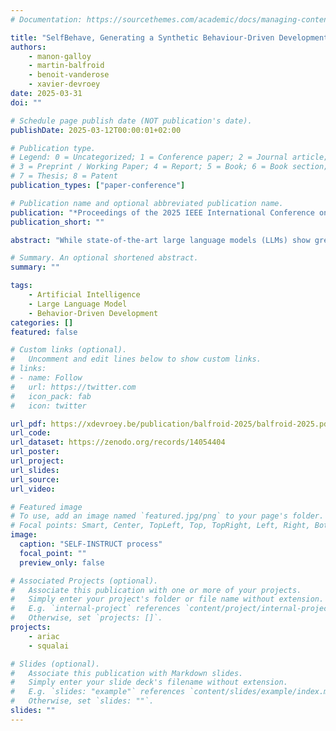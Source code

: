 ```yaml
---
# Documentation: https://sourcethemes.com/academic/docs/managing-content/

title: "SelfBehave, Generating a Synthetic Behaviour-Driven Development Dataset Using SELF-INSTRUCT"
authors: 
    - manon-galloy
    - martin-balfroid
    - benoit-vanderose
    - xavier-devroey
date: 2025-03-31
doi: ""

# Schedule page publish date (NOT publication's date).
publishDate: 2025-03-12T00:00:01+02:00

# Publication type.
# Legend: 0 = Uncategorized; 1 = Conference paper; 2 = Journal article;
# 3 = Preprint / Working Paper; 4 = Report; 5 = Book; 6 = Book section;
# 7 = Thesis; 8 = Patent
publication_types: ["paper-conference"]

# Publication name and optional abbreviated publication name.
publication: "*Proceedings of the 2025 IEEE International Conference on Software Testing, Verification and Validation Workshops (ICSTW)*"
publication_short: ""

abstract: "While state-of-the-art large language models (LLMs) show great potential for automating various Behavioral-Driven Development (BDD) related tasks, such as test generation, smaller models depend on high-quality data, which are challenging to find in sufficient quantity. To address this challenge, we adapt the SELF-INSTRUCT method to generate a large synthetic dataset from a small set of human-written high-quality scenarios. We evaluate the impact of the initial seeded scenarios’ quality on the generated scenarios by generating two synthetic datasets: one from 175 high-quality seeds and one from 175 seeds that did not meet all quality criteria. We performed a qualitative analysis using state-of-the-art quality criteria and found that the quality of seeds does not significantly influence the generation of complete and essential scenarios. However, it impacts the scenarios’ capability to focus on a single action and outcome and their compliance with Gherkin syntactic rules. During our evaluation, we also found that while raters agreed on whether a scenario was of high quality or not, they often disagreed on individual criteria, indicating a need for quality criteria easier to apply in practice."

# Summary. An optional shortened abstract.
summary: ""

tags: 
    - Artificial Intelligence
    - Large Language Model
    - Behavior-Driven Development 
categories: []
featured: false

# Custom links (optional).
#   Uncomment and edit lines below to show custom links.
# links:
# - name: Follow
#   url: https://twitter.com
#   icon_pack: fab
#   icon: twitter

url_pdf: https://xdevroey.be/publication/balfroid-2025/balfroid-2025.pdf
url_code:
url_dataset: https://zenodo.org/records/14054404
url_poster:
url_project:
url_slides:
url_source:
url_video:

# Featured image
# To use, add an image named `featured.jpg/png` to your page's folder. 
# Focal points: Smart, Center, TopLeft, Top, TopRight, Left, Right, BottomLeft, Bottom, BottomRight.
image:
  caption: "SELF-INSTRUCT process"
  focal_point: ""
  preview_only: false

# Associated Projects (optional).
#   Associate this publication with one or more of your projects.
#   Simply enter your project's folder or file name without extension.
#   E.g. `internal-project` references `content/project/internal-project/index.md`.
#   Otherwise, set `projects: []`.
projects:
    - ariac
    - squalai

# Slides (optional).
#   Associate this publication with Markdown slides.
#   Simply enter your slide deck's filename without extension.
#   E.g. `slides: "example"` references `content/slides/example/index.md`.
#   Otherwise, set `slides: ""`.
slides: ""
---
```

